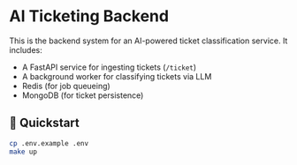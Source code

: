 # AI Ticketing Backend

This is the backend system for an AI-powered ticket classification service. It includes:

- A FastAPI service for ingesting tickets (`/ticket`)
- A background worker for classifying tickets via LLM
- Redis (for job queueing)
- MongoDB (for ticket persistence)

## 🐳 Quickstart

```bash
cp .env.example .env
make up

